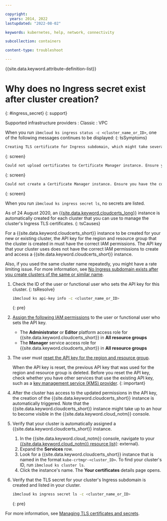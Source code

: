 ```yaml
---

copyright: 
  years: 2014, 2022
lastupdated: "2022-08-02"

keywords: kubernetes, help, network, connectivity

subcollection: containers

content-type: troubleshoot

---
```


{{site.data.keyword.attribute-definition-list}}



# Why does no Ingress secret exist after cluster creation?
{: #ingress_secret}
{: support}

Supported infrastructure providers
:   Classic
:   VPC


When you run `ibmcloud ks ingress status -c <cluster_name_or_ID>`, one of the following messages continues to be displayed:
{: tsSymptoms}

```sh
Creating TLS certificate for Ingress subdomain, which might take several minutes. Ensure you have the correct IAM permissions.
```
{: screen}

```sh
Could not upload certificates to Certificate Manager instance. Ensure you have the correct IAM service permissions.
```
{: screen}

```sh
Could not create a Certificate Manager instance. Ensure you have the correct IAM platform permissions.
```
{: screen}


When you run `ibmcloud ks ingress secret ls`, no secrets are listed.


As of 24 August 2020, an [{{site.data.keyword.cloudcerts_long}}](/docs/certificate-manager?topic=certificate-manager-about-certificate-manager) instance is automatically created for each cluster that you can use to manage the cluster's Ingress TLS certificates.
{: tsCauses}

For a {{site.data.keyword.cloudcerts_short}} instance to be created for your new or existing cluster, the API key for the region and resource group that the cluster is created in must have the correct IAM permissions. The API key that your cluster uses does not have the correct IAM permissions to create and access a {{site.data.keyword.cloudcerts_short}} instance.

Also, if you used the same cluster name repeatedly, you might have a rate limiting issue. For more information, see [No Ingress subdomain exists after you create clusters of the same or similar name](/docs/containers?topic=containers-cs_rate_limit).


1. Check the ID of the user or functional user who sets the API key for this cluster.
{: tsResolve}

    ```sh
    ibmcloud ks api-key info -c <cluster_name_or_ID>
    ```
    {: pre}

2. [Assign the following IAM permissions](/docs/containers?topic=containers-users#add_users) to the user or functional user who sets the API key.
    * The **Administrator** or **Editor** platform access role for {{site.data.keyword.cloudcerts_short}} in **All resource groups**
    * The **Manager** service access role for {{site.data.keyword.cloudcerts_short}} in **All resource groups**
3. The user must [reset the API key for the region and resource group](/docs/containers?topic=containers-access-creds#api_key_most_cases).

    When the API key is reset, the previous API key that was used for the region and resource group is deleted. Before you reset the API key, check whether you have other services that use the existing API key, such as a [key management service (KMS) provider](/docs/containers?topic=containers-encryption#keyprotect).
    {: important}

4. After the cluster has access to the updated permissions in the API key, the creation of the {{site.data.keyword.cloudcerts_short}} instance is automatically triggered. Note that the {{site.data.keyword.cloudcerts_short}} instance might take up to an hour to become visible in the {{site.data.keyword.cloud_notm}} console.
5. Verify that your cluster is automatically assigned a {{site.data.keyword.cloudcerts_short}} instance.
    1. In the {{site.data.keyword.cloud_notm}} console, navigate to your [{{site.data.keyword.cloud_notm}} resource list](https://cloud.ibm.com/resources){: external}.
    2. Expand the **Services** row.
    3. Look for a {{site.data.keyword.cloudcerts_short}} instance that is named in the format `kube-crtmgr-<cluster_ID>`. To find your cluster's ID, run `ibmcloud ks cluster ls`.
    4. Click the instance's name. The **Your certificates** details page opens.
6. Verify that the TLS secret for your cluster's Ingress subdomain is created and listed in your cluster.
    ```sh
    ibmcloud ks ingress secret ls -c <cluster_name_or_ID>
    ```
    {: pre}


For more information, see [Managing TLS certificates and secrets](/docs/containers?topic=containers-ingress-types#manage_certs).




